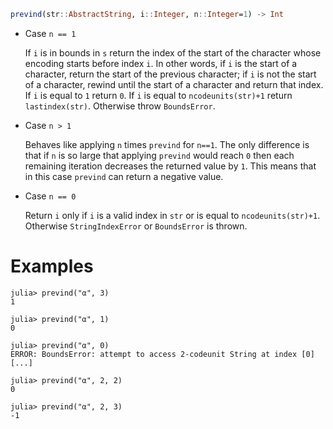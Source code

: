 ```julia
prevind(str::AbstractString, i::Integer, n::Integer=1) -> Int
```

  * Case `n == 1`

    If `i` is in bounds in `s` return the index of the start of the character whose encoding starts before index `i`. In other words, if `i` is the start of a character, return the start of the previous character; if `i` is not the start of a character, rewind until the start of a character and return that index. If `i` is equal to `1` return `0`. If `i` is equal to `ncodeunits(str)+1` return `lastindex(str)`. Otherwise throw `BoundsError`.
  * Case `n > 1`

    Behaves like applying `n` times `prevind` for `n==1`. The only difference is that if `n` is so large that applying `prevind` would reach `0` then each remaining iteration decreases the returned value by `1`. This means that in this case `prevind` can return a negative value.
  * Case `n == 0`

    Return `i` only if `i` is a valid index in `str` or is equal to `ncodeunits(str)+1`. Otherwise `StringIndexError` or `BoundsError` is thrown.

# Examples

```jldoctest
julia> prevind("α", 3)
1

julia> prevind("α", 1)
0

julia> prevind("α", 0)
ERROR: BoundsError: attempt to access 2-codeunit String at index [0]
[...]

julia> prevind("α", 2, 2)
0

julia> prevind("α", 2, 3)
-1
```
